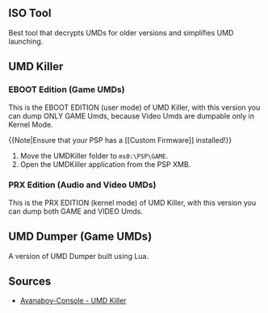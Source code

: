 ## ISO Tool

Best tool that decrypts UMDs for older versions and simplifies UMD launching.

## UMD Killer

### EBOOT Edition (Game UMDs)

This is the EBOOT EDITION (user mode) of UMD Killer, with this version you can dump ONLY GAME Umds, because Video Umds are dumpable only in Kernel Mode.

{{Note|Ensure that your PSP has a [[Custom Firmware]] installed!}}

1. Move the UMDKiller folder to `ms0:\PSP\GAME`.
2. Open the UMDKiller application from the PSP XMB.

### PRX Edition (Audio and Video UMDs)

This is the PRX EDITION (kernel mode) of UMD Killer, with this version you can dump both GAME and VIDEO Umds. 



## UMD Dumper (Game UMDs)

A version of UMD Dumper built using Lua.


## Sources

* [Avanaboy-Console - UMD Killer](http://www.avanaboy-console.com/psp/umdkiller.html)
